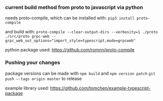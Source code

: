 ### current build method from proto to javascript via python
needs proto-compile, which can be installed with:
`pip3 install proto-compile`

and build with:
`proto-compile --clear-output-dirs --verbosity=1 ./proto ./src/proto grpc-web --grpc_web_out_options="import_style=typescript,mode=grpcweb"`

python package used: https://github.com/romnn/proto-compile

### Pushing your changes
package versions can be made with `npm build` and `npm version patch` `git push —-tags origin master` to release

example library used: https://github.com/tomchen/example-typescript-package
